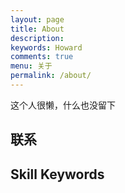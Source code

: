 ```yaml
---
layout: page
title: About
description: 
keywords: Howard
comments: true
menu: 关于
permalink: /about/
---
```


这个人很懒，什么也没留下

## 联系


## Skill Keywords



